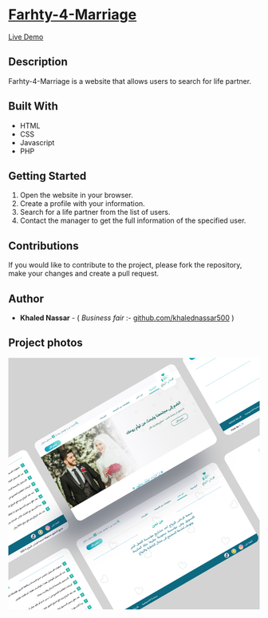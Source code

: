 # [Farhty-4-Marriage](https://khalednassar500.github.io/farhty4marriage-website/)
  [Live Demo](http://farhty4marriage.com/)
## Description
Farhty-4-Marriage is a website that allows users to search for life partner.

## Built With
- HTML
- CSS
- Javascript
- PHP

## Getting Started
1. Open the website in your browser.
2. Create a profile with your information.
3. Search for a life partner from the list of users.
4. Contact the manager to get the full information of the specified user.


## Contributions
If you would like to contribute to the project, please fork the repository, make your changes and create a pull request.

## Author

- **Khaled Nassar** - ( *Business fair* :- [github.com/khalednassar500](https://github.com/khalednassar500/) )

## Project photos 
![This is an image](/images/farhty-for-marriage.png)
